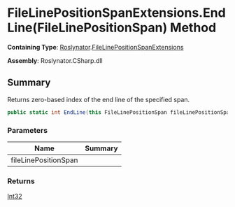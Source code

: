 # FileLinePositionSpanExtensions\.EndLine\(FileLinePositionSpan\) Method

**Containing Type**: [Roslynator](../../README.md)\.[FileLinePositionSpanExtensions](../README.md)

**Assembly**: Roslynator\.CSharp\.dll

## Summary

Returns zero\-based index of the end line of the specified span\.

```csharp
public static int EndLine(this FileLinePositionSpan fileLinePositionSpan)
```

### Parameters

| Name | Summary |
| ---- | ------- |
| fileLinePositionSpan | |

### Returns

[Int32](https://docs.microsoft.com/en-us/dotnet/api/system.int32)


